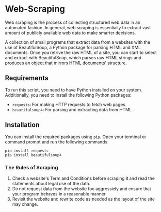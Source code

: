 # Web-Scraping

Web scraping is the process of collecting structured web data in an automated fashion.
In general, web scraping is essentially to extract vast amount of publicly available web data to make smarter decisions.

A collection of small programs that extract data from a websites with the use of BeautifulSoup, a Python package for parsing HTML and XML documents. Once you retrive the raw HTML of a site, you can start to select and extract with BeautifulSoup, which parses raw HTML strings and produces an object that mirrors HTML documents' structure.

## Requirements

To run this script, you need to have Python installed on your system. Additionally, you need to install the following Python packages:

- `requests`: For making HTTP requests to fetch web pages.
- `beautifulsoup4`: For parsing and extracting data from HTML.

## Installation

You can install the required packages using `pip`. Open your terminal or command prompt and run the following commands:

```sh
pip install requests
pip install beautifulsoup4
```

### The Rules of Scraping
1. Check a website's Term and Conditions before scraping it and read the statements about legal use of the data. 
2. Do not request data from the website too aggressiely and ensure that your program behaves in a reasonable manner.
3. Revisit the website and rewrite code as needed as the layout of the site may change.